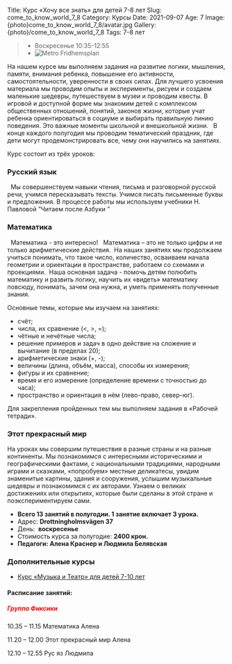 Title: Курс «Хочу  все знать» для детей 7-8 лет
Slug: come_to_know_world_7_8
Category: Курсы
Date: 2021-09-07
Age: 7
Image: {photo}come_to_know_world_7_8/avatar.jpg
Gallery: {photo}/come_to_know_world_7_8
Tags: 7-8 лет

> * Воскресенье 10:35-12:55
> * ![Metro]({static}/images/metro.png) Fridhemsplan

На нашем курсе мы выполняем задания на развитие логики, мышления, памяти, внимания ребенка, повышение его активности, самостоятельности, уверенности в своих силах. Для лучшего усвоения материала мы проводим опыты и эксперименты, рисуем и создаем маленькие шедевры, путешествуем в музеи и проводим квесты. В игровой и доступной форме мы знакомим детей с комплексом общественных отношений, понятий, законов жизни, которые учат ребенка ориентироваться в социуме и выбирать правильную линию поведения. Это важные моменты школьной и внешкольной жизни.   В конце каждого полугодия мы проводим тематический праздник, где дети могут продемонстрировать все, чему они научились на занятиях.

Курс состоит из трёх уроков:

### Русский язык  
 
Мы совершенствуем навыки чтения, письма и разговорной русской речи, учимся пересказывать тексты. Учимся писать письменные буквы и предложения.
В процессе работы мы используем учебники Н. Павловой ”Читаем после Азбуки ”

### Математика 
 
Математика - это интересно!  
Математика – это не только цифры и не только арифметические действия. 
На наших занятиях мы продолжаем учиться понимать, что такое число, количество, осваиваем начала геометрии и ориентации в пространстве, работаем со схемами и проекциями. 
Наша основная задача - помочь детям полюбить математику и развить логику, научить их «видеть» математику повсюду, понимать, зачем она нужна, и уметь применять полученные знания. 

Основные темы, которые мы изучаем на занятиях: 

* счёт; 
* числа, их сравнение (<, >, =); 
* чётные и нечётные числа; 
* решение примеров и задач в одно действие на сложение и вычитание (в пределах 20); 
* арифметические знаки (+, -); 
* величины (длина, объём, масса), способы их измерения; 
* фигуры и их сравнение; 
* время и его измерение (определение времени с точностью до часа); 
* пространство и ориентация в нём (лево-право, север-юг). 

Для закрепления пройденных тем мы выполняем задания в «Рабочей тетради». 
 
### Этот прекрасный мир

На уроках мы совершим путешествия в разные страны и на разные континенты. Мы познакомимся с интересными историческими и географическими фактами, с национальными традициями, народными играми и сказками, «попробуем» местные деликатесы, увидим знаменитые картины, здания и сооружения, услышим музыкальные шедевры и познакомимся с их авторами. Узнаем о великих достижениях или открытиях, которые были сделаны в этой стране и поэкспериментируем сами.


* **Всего 13 занятий в полугодии. 1 занятие включает 3 урока.**
* Адрес: **Drottningholmsvägen 37** 
* День:  **воскресенье**
* Стоимость курса за полугодие: **2400 крон.**
* **Педагоги: Алена Краснер и Людмила Белявская**

### Дополнительные курсы
* [Курс «Музыка и Театр» для детей 7-10 лет]({filename}/courses/music_theater_7_10.md)

#### Расписание занятий:

##### <span style="color:red">Группа Фиксики</span>

10.35 – 11.15 Математика  Алена

11.20 – 12.00 Этот прекрасный мир  Алена

12.10 – 12.55  Рус яз            Людмила
